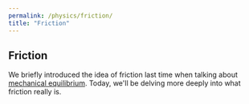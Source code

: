 ```yaml
---
permalink: /physics/friction/
title: "Friction"
---
```


## Friction

We briefly introduced the idea of friction last time when talking about [mechanical equilibrium](/physics/friction/index.html). Today, we'll be delving more deeply into what friction really is.

